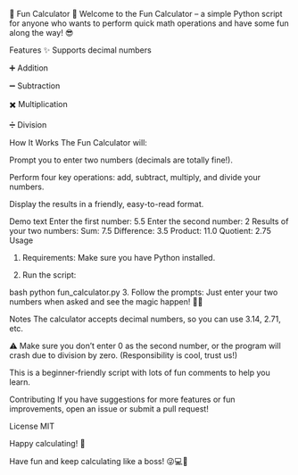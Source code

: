 🎉 Fun Calculator 🎉
Welcome to the Fun Calculator – a simple Python script for anyone who wants to perform quick math operations and have some fun along the way! 😎

Features
✨ Supports decimal numbers

➕ Addition

➖ Subtraction

✖️ Multiplication

➗ Division

How It Works
The Fun Calculator will:

Prompt you to enter two numbers (decimals are totally fine!).

Perform four key operations: add, subtract, multiply, and divide your numbers.

Display the results in a friendly, easy-to-read format.

Demo
text
Enter the first number: 5.5
Enter the second number: 2
Results of your two numbers:
Sum: 7.5
Difference: 3.5
Product: 11.0
Quotient: 2.75
Usage
1. Requirements:
Make sure you have Python installed.

2. Run the script:

bash
python fun_calculator.py
3. Follow the prompts:
Just enter your two numbers when asked and see the magic happen! 🧙‍♂️

Notes
The calculator accepts decimal numbers, so you can use 3.14, 2.71, etc.

⚠️ Make sure you don’t enter 0 as the second number, or the program will crash due to division by zero. (Responsibility is cool, trust us!)

This is a beginner-friendly script with lots of fun comments to help you learn.

Contributing
If you have suggestions for more features or fun improvements, open an issue or submit a pull request!

License
MIT

Happy calculating! 🎈

Have fun and keep calculating like a boss!
😜💻🎉
